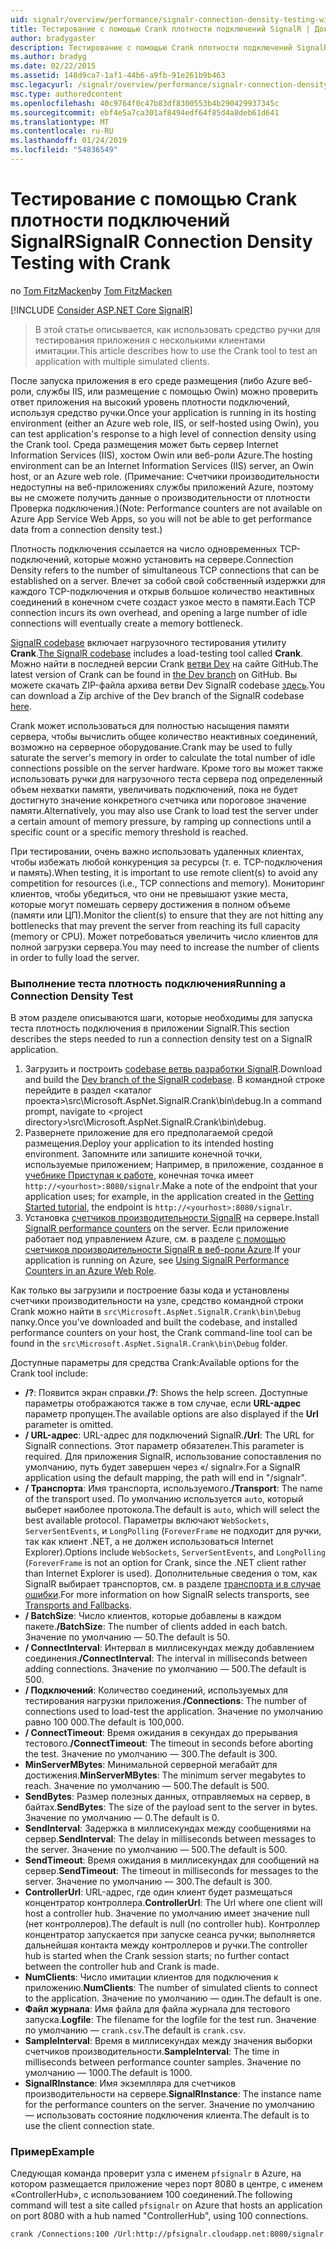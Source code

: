 ```yaml
---
uid: signalr/overview/performance/signalr-connection-density-testing-with-crank
title: Тестирование с помощью Crank плотности подключений SignalR | Документация Майкрософт
author: bradygaster
description: Тестирование с помощью Crank плотности подключений SignalR
ms.author: bradyg
ms.date: 02/22/2015
ms.assetid: 148d9ca7-1af1-44b6-a9fb-91e261b9b463
msc.legacyurl: /signalr/overview/performance/signalr-connection-density-testing-with-crank
msc.type: authoredcontent
ms.openlocfilehash: 40c9764f0c47b83df8300553b4b290429937345c
ms.sourcegitcommit: ebf4e5a7ca301af8494edf64f85d4a8deb61d641
ms.translationtype: MT
ms.contentlocale: ru-RU
ms.lasthandoff: 01/24/2019
ms.locfileid: "54836549"
---
```

<a name="signalr-connection-density-testing-with-crank"></a><span data-ttu-id="16428-103">Тестирование с помощью Crank плотности подключений SignalR</span><span class="sxs-lookup"><span data-stu-id="16428-103">SignalR Connection Density Testing with Crank</span></span>
====================
<span data-ttu-id="16428-104">по [Tom FitzMacken](https://github.com/tfitzmac)</span><span class="sxs-lookup"><span data-stu-id="16428-104">by [Tom FitzMacken](https://github.com/tfitzmac)</span></span>

[!INCLUDE [Consider ASP.NET Core SignalR](~/includes/signalr/signalr-version-disambiguation.md)]

> <span data-ttu-id="16428-105">В этой статье описывается, как использовать средство ручки для тестирования приложения с несколькими клиентами имитации.</span><span class="sxs-lookup"><span data-stu-id="16428-105">This article describes how to use the Crank tool to test an application with multiple simulated clients.</span></span>


<span data-ttu-id="16428-106">После запуска приложения в его среде размещения (либо Azure веб-роли, службы IIS, или размещение с помощью Owin) можно проверить ответ приложения на высокий уровень плотности подключений, используя средство ручки.</span><span class="sxs-lookup"><span data-stu-id="16428-106">Once your application is running in its hosting environment (either an Azure web role, IIS, or self-hosted using Owin), you can test application's response to a high level of connection density using the Crank tool.</span></span> <span data-ttu-id="16428-107">Среда размещения может быть сервер Internet Information Services (IIS), хостом Owin или веб-роли Azure.</span><span class="sxs-lookup"><span data-stu-id="16428-107">The hosting environment can be an Internet Information Services (IIS) server, an Owin host, or an Azure web role.</span></span> <span data-ttu-id="16428-108">(Примечание: Счетчики производительности недоступны на веб-приложениях службы приложений Azure, поэтому вы не сможете получить данные о производительности от плотности Проверка подключения.)</span><span class="sxs-lookup"><span data-stu-id="16428-108">(Note: Performance counters are not available on Azure App Service Web Apps, so you will not be able to get performance data from a connection density test.)</span></span>

<span data-ttu-id="16428-109">Плотность подключения ссылается на число одновременных TCP-подключений, которые можно установить на сервере.</span><span class="sxs-lookup"><span data-stu-id="16428-109">Connection Density refers to the number of simultaneous TCP connections that can be established on a server.</span></span> <span data-ttu-id="16428-110">Влечет за собой свой собственный издержки для каждого TCP-подключения и открыв большое количество неактивных соединений в конечном счете создаст узкое место в памяти.</span><span class="sxs-lookup"><span data-stu-id="16428-110">Each TCP connection incurs its own overhead, and opening a large number of idle connections will eventually create a memory bottleneck.</span></span>

<span data-ttu-id="16428-111">[SignalR codebase](https://github.com/signalr/signalr) включает нагрузочного тестирования утилиту **Crank**.</span><span class="sxs-lookup"><span data-stu-id="16428-111">[The SignalR codebase](https://github.com/signalr/signalr) includes a load-testing tool called **Crank**.</span></span> <span data-ttu-id="16428-112">Можно найти в последней версии Crank [ветви Dev](https://github.com/SignalR/signalr/tree/dev) на сайте GitHub.</span><span class="sxs-lookup"><span data-stu-id="16428-112">The latest version of Crank can be found in [the Dev branch](https://github.com/SignalR/signalr/tree/dev) on GitHub.</span></span> <span data-ttu-id="16428-113">Вы можете скачать ZIP-файла архива ветви Dev SignalR codebase [здесь](https://github.com/SignalR/SignalR/archive/dev.zip).</span><span class="sxs-lookup"><span data-stu-id="16428-113">You can download a Zip archive of the Dev branch of the SignalR codebase [here](https://github.com/SignalR/SignalR/archive/dev.zip).</span></span>

<span data-ttu-id="16428-114">Crank может использоваться для полностью насыщения памяти сервера, чтобы вычислить общее количество неактивных соединений, возможно на серверное оборудование.</span><span class="sxs-lookup"><span data-stu-id="16428-114">Crank may be used to fully saturate the server's memory in order to calculate the total number of idle connections possible on the server hardware.</span></span> <span data-ttu-id="16428-115">Кроме того вы может также использовать ручки для нагрузочного теста сервера под определенный объем нехватки памяти, увеличивать подключений, пока не будет достигнуто значение конкретного счетчика или пороговое значение памяти.</span><span class="sxs-lookup"><span data-stu-id="16428-115">Alternatively, you may also use Crank to load test the server under a certain amount of memory pressure, by ramping up connections until a specific count or a specific memory threshold is reached.</span></span>

<span data-ttu-id="16428-116">При тестировании, очень важно использовать удаленных клиентах, чтобы избежать любой конкуренция за ресурсы (т. е. TCP-подключения и память).</span><span class="sxs-lookup"><span data-stu-id="16428-116">When testing, it is important to use remote client(s) to avoid any competition for resources (i.e., TCP connections and memory).</span></span> <span data-ttu-id="16428-117">Мониторинг клиентов, чтобы убедиться, что они не превышают узкие места, которые могут помешать серверу достижения в полном объеме (памяти или ЦП).</span><span class="sxs-lookup"><span data-stu-id="16428-117">Monitor the client(s) to ensure that they are not hitting any bottlenecks that may prevent the server from reaching its full capacity (memory or CPU).</span></span> <span data-ttu-id="16428-118">Может потребоваться увеличить число клиентов для полной загрузки сервера.</span><span class="sxs-lookup"><span data-stu-id="16428-118">You may need to increase the number of clients in order to fully load the server.</span></span>

### <a name="running-a-connection-density-test"></a><span data-ttu-id="16428-119">Выполнение теста плотность подключения</span><span class="sxs-lookup"><span data-stu-id="16428-119">Running a Connection Density Test</span></span>

<span data-ttu-id="16428-120">В этом разделе описываются шаги, которые необходимы для запуска теста плотность подключения в приложении SignalR.</span><span class="sxs-lookup"><span data-stu-id="16428-120">This section describes the steps needed to run a connection density test on a SignalR application.</span></span>

1. <span data-ttu-id="16428-121">Загрузить и построить [codebase ветвь разработки SignalR](https://github.com/SignalR/SignalR/archive/dev.zip).</span><span class="sxs-lookup"><span data-stu-id="16428-121">Download and build the [Dev branch of the SignalR codebase](https://github.com/SignalR/SignalR/archive/dev.zip).</span></span> <span data-ttu-id="16428-122">В командной строке перейдите в раздел &lt;каталог проекта&gt;\src\Microsoft.AspNet.SignalR.Crank\bin\debug.</span><span class="sxs-lookup"><span data-stu-id="16428-122">In a command prompt, navigate to &lt;project directory&gt;\src\Microsoft.AspNet.SignalR.Crank\bin\debug.</span></span>
2. <span data-ttu-id="16428-123">Развернете приложение для его предполагаемой средой размещения.</span><span class="sxs-lookup"><span data-stu-id="16428-123">Deploy your application to its intended hosting environment.</span></span> <span data-ttu-id="16428-124">Запомните или запишите конечной точки, используемые приложением; Например, в приложение, созданное в [учебнике Приступая к работе](../getting-started/tutorial-getting-started-with-signalr.md), конечная точка имеет `http://<yourhost>:8080/signalr`.</span><span class="sxs-lookup"><span data-stu-id="16428-124">Make a note of the endpoint that your application uses; for example, in the application created in the [Getting Started tutorial](../getting-started/tutorial-getting-started-with-signalr.md), the endpoint is `http://<yourhost>:8080/signalr`.</span></span>
3. <span data-ttu-id="16428-125">Установка [счетчиков производительности SignalR](signalr-performance.md#perfcounters) на сервере.</span><span class="sxs-lookup"><span data-stu-id="16428-125">Install [SignalR performance counters](signalr-performance.md#perfcounters) on the server.</span></span> <span data-ttu-id="16428-126">Если приложение работает под управлением Azure, см. в разделе [с помощью счетчиков производительности SignalR в веб-роли Azure](using-signalr-performance-counters-in-an-azure-web-role.md).</span><span class="sxs-lookup"><span data-stu-id="16428-126">If your application is running on Azure, see [Using SignalR Performance Counters in an Azure Web Role](using-signalr-performance-counters-in-an-azure-web-role.md).</span></span>

<span data-ttu-id="16428-127">Как только вы загрузили и построение базы кода и установлены счетчики производительности на узле, средство командной строки Crank можно найти в `src\Microsoft.AspNet.SignalR.Crank\bin\Debug` папку.</span><span class="sxs-lookup"><span data-stu-id="16428-127">Once you've downloaded and built the codebase, and installed performance counters on your host, the Crank command-line tool can be found in the `src\Microsoft.AspNet.SignalR.Crank\bin\Debug` folder.</span></span>

<span data-ttu-id="16428-128">Доступные параметры для средства Crank:</span><span class="sxs-lookup"><span data-stu-id="16428-128">Available options for the Crank tool include:</span></span>

- <span data-ttu-id="16428-129">**/?**: Появится экран справки.</span><span class="sxs-lookup"><span data-stu-id="16428-129">**/?**: Shows the help screen.</span></span> <span data-ttu-id="16428-130">Доступные параметры отображаются также в том случае, если **URL-адрес** параметр пропущен.</span><span class="sxs-lookup"><span data-stu-id="16428-130">The available options are also displayed if the **Url** parameter is omitted.</span></span>
- <span data-ttu-id="16428-131">**/ URL-адрес**: URL-адрес для подключений SignalR.</span><span class="sxs-lookup"><span data-stu-id="16428-131">**/Url**: The URL for SignalR connections.</span></span> <span data-ttu-id="16428-132">Этот параметр обязателен.</span><span class="sxs-lookup"><span data-stu-id="16428-132">This parameter is required.</span></span> <span data-ttu-id="16428-133">Для приложения SignalR, использование сопоставления по умолчанию, путь будет завершен через «/ signalr».</span><span class="sxs-lookup"><span data-stu-id="16428-133">For a SignalR application using the default mapping, the path will end in "/signalr".</span></span>
- <span data-ttu-id="16428-134">**/ Транспорта**: Имя транспорта, используемого.</span><span class="sxs-lookup"><span data-stu-id="16428-134">**/Transport**: The name of the transport used.</span></span> <span data-ttu-id="16428-135">По умолчанию используется `auto`, который выберет наиболее протокола.</span><span class="sxs-lookup"><span data-stu-id="16428-135">The default is `auto`, which will select the best available protocol.</span></span> <span data-ttu-id="16428-136">Параметры включают `WebSockets`, `ServerSentEvents`, и `LongPolling` (`ForeverFrame` не подходит для ручки, так как клиент .NET, а не должен использоваться Internet Explorer).</span><span class="sxs-lookup"><span data-stu-id="16428-136">Options include `WebSockets`, `ServerSentEvents`, and `LongPolling` (`ForeverFrame` is not an option for Crank, since the .NET client rather than Internet Explorer is used).</span></span> <span data-ttu-id="16428-137">Дополнительные сведения о том, как SignalR выбирает транспортов, см. в разделе [транспорта и в случае ошибки](../getting-started/introduction-to-signalr.md#transports).</span><span class="sxs-lookup"><span data-stu-id="16428-137">For more information on how SignalR selects transports, see [Transports and Fallbacks](../getting-started/introduction-to-signalr.md#transports).</span></span>
- <span data-ttu-id="16428-138">**/ BatchSize**: Число клиентов, которые добавлены в каждом пакете.</span><span class="sxs-lookup"><span data-stu-id="16428-138">**/BatchSize**: The number of clients added in each batch.</span></span> <span data-ttu-id="16428-139">Значение по умолчанию — 50.</span><span class="sxs-lookup"><span data-stu-id="16428-139">The default is 50.</span></span>
- <span data-ttu-id="16428-140">**/ ConnectInterval**: Интервал в миллисекундах между добавлением соединения.</span><span class="sxs-lookup"><span data-stu-id="16428-140">**/ConnectInterval**: The interval in milliseconds between adding connections.</span></span> <span data-ttu-id="16428-141">Значение по умолчанию — 500.</span><span class="sxs-lookup"><span data-stu-id="16428-141">The default is 500.</span></span>
- <span data-ttu-id="16428-142">**/ Подключений**: Количество соединений, используемых для тестирования нагрузки приложения.</span><span class="sxs-lookup"><span data-stu-id="16428-142">**/Connections**: The number of connections used to load-test the application.</span></span> <span data-ttu-id="16428-143">Значение по умолчанию равно 100 000.</span><span class="sxs-lookup"><span data-stu-id="16428-143">The default is 100,000.</span></span>
- <span data-ttu-id="16428-144">**/ ConnectTimeout**: Время ожидания в секундах до прерывания тестового.</span><span class="sxs-lookup"><span data-stu-id="16428-144">**/ConnectTimeout**: The timeout in seconds before aborting the test.</span></span> <span data-ttu-id="16428-145">Значение по умолчанию — 300.</span><span class="sxs-lookup"><span data-stu-id="16428-145">The default is 300.</span></span>
- <span data-ttu-id="16428-146">**MinServerMBytes**: Минимальной серверной мегабайт для достижения.</span><span class="sxs-lookup"><span data-stu-id="16428-146">**MinServerMBytes**: The minimum server megabytes to reach.</span></span> <span data-ttu-id="16428-147">Значение по умолчанию — 500.</span><span class="sxs-lookup"><span data-stu-id="16428-147">The default is 500.</span></span>
- <span data-ttu-id="16428-148">**SendBytes**: Размер полезных данных, отправляемых на сервер, в байтах.</span><span class="sxs-lookup"><span data-stu-id="16428-148">**SendBytes**: The size of the payload sent to the server in bytes.</span></span> <span data-ttu-id="16428-149">Значение по умолчанию — 0.</span><span class="sxs-lookup"><span data-stu-id="16428-149">The default is 0.</span></span>
- <span data-ttu-id="16428-150">**SendInterval**: Задержка в миллисекундах между сообщениями на сервер.</span><span class="sxs-lookup"><span data-stu-id="16428-150">**SendInterval**: The delay in milliseconds between messages to the server.</span></span> <span data-ttu-id="16428-151">Значение по умолчанию — 500.</span><span class="sxs-lookup"><span data-stu-id="16428-151">The default is 500.</span></span>
- <span data-ttu-id="16428-152">**SendTimeout**: Время ожидания в миллисекундах для сообщений на сервер.</span><span class="sxs-lookup"><span data-stu-id="16428-152">**SendTimeout**: The timeout in milliseconds for messages to the server.</span></span> <span data-ttu-id="16428-153">Значение по умолчанию — 300.</span><span class="sxs-lookup"><span data-stu-id="16428-153">The default is 300.</span></span>
- <span data-ttu-id="16428-154">**ControllerUrl**: URL-адрес, где один клиент будет размещаться концентратор контроллера.</span><span class="sxs-lookup"><span data-stu-id="16428-154">**ControllerUrl**: The Url where one client will host a controller hub.</span></span> <span data-ttu-id="16428-155">Значение по умолчанию имеет значение null (нет контроллеров).</span><span class="sxs-lookup"><span data-stu-id="16428-155">The default is null (no controller hub).</span></span> <span data-ttu-id="16428-156">Контроллер концентратор запускается при запуске сеанса ручки; выполняется дальнейшая контакта между контроллеров и ручки.</span><span class="sxs-lookup"><span data-stu-id="16428-156">The controller hub is started when the Crank session starts; no further contact between the controller hub and Crank is made.</span></span>
- <span data-ttu-id="16428-157">**NumClients**: Число имитации клиентов для подключения к приложению.</span><span class="sxs-lookup"><span data-stu-id="16428-157">**NumClients**: The number of simulated clients to connect to the application.</span></span> <span data-ttu-id="16428-158">Значение по умолчанию — один.</span><span class="sxs-lookup"><span data-stu-id="16428-158">The default is one.</span></span>
- <span data-ttu-id="16428-159">**Файл журнала**: Имя файла для файла журнала для тестового запуска.</span><span class="sxs-lookup"><span data-stu-id="16428-159">**Logfile**: The filename for the logfile for the test run.</span></span> <span data-ttu-id="16428-160">Значение по умолчанию — `crank.csv`.</span><span class="sxs-lookup"><span data-stu-id="16428-160">The default is `crank.csv`.</span></span>
- <span data-ttu-id="16428-161">**SampleInterval**: Время в миллисекундах между значения выборки счетчиков производительности.</span><span class="sxs-lookup"><span data-stu-id="16428-161">**SampleInterval**: The time in milliseconds between performance counter samples.</span></span> <span data-ttu-id="16428-162">Значение по умолчанию — 1000.</span><span class="sxs-lookup"><span data-stu-id="16428-162">The default is 1000.</span></span>
- <span data-ttu-id="16428-163">**SignalRInstance**: Имя экземпляра для счетчиков производительности на сервере.</span><span class="sxs-lookup"><span data-stu-id="16428-163">**SignalRInstance**: The instance name for the performance counters on the server.</span></span> <span data-ttu-id="16428-164">Значение по умолчанию — использовать состояние подключения клиента.</span><span class="sxs-lookup"><span data-stu-id="16428-164">The default is to use the client connection state.</span></span>

### <a name="example"></a><span data-ttu-id="16428-165">Пример</span><span class="sxs-lookup"><span data-stu-id="16428-165">Example</span></span>

<span data-ttu-id="16428-166">Следующая команда проверит узла с именем `pfsignalr` в Azure, на котором размещается приложение через порт 8080 в центре, с именем «ControllerHub», с использованием 100 соединений.</span><span class="sxs-lookup"><span data-stu-id="16428-166">The following command will test a site called `pfsignalr` on Azure that hosts an application on port 8080 with a hub named "ControllerHub", using 100 connections.</span></span>

`crank /Connections:100 /Url:http://pfsignalr.cloudapp.net:8080/signalr`

